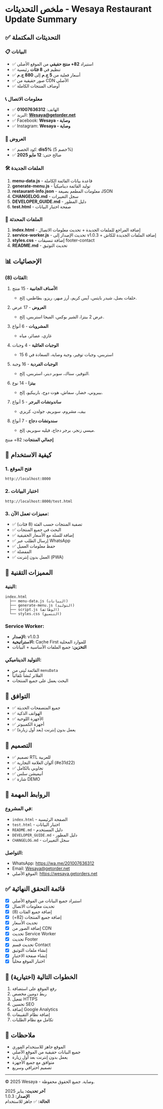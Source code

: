 # ملخص التحديثات - Wesaya Restaurant Update Summary

## ✅ التحديثات المكتملة

### 📋 البيانات
- ✅ استيراد **82+ منتج حقيقي** من الموقع الأصلي
- ✅ تنظيم في **8 فئات** رئيسية
- ✅ أسعار فعلية من **5 ج.م** إلى **880 ج.م**
- ✅ صور حقيقية من CDN الأصلي
- ✅ أوصاف المنتجات الكاملة

### 📞 معلومات الاتصال
- ✅ الهاتف: **01007636312**
- ✅ البريد: **Wesaya@getorder.net**
- ✅ Facebook: **Wesaya - وصاية**
- ✅ Instagram: **Wesaya - وصاية**

### 🎁 العروض
- ✅ كود الخصم: **dis5%** (خصم 5%)
- ✅ صالح حتى: **12 مايو 2025**

### 🛠️ الملفات الجديدة
1. **menu-data.js** - قاعدة بيانات القائمة الكاملة
2. **generate-menu.js** - توليد القائمة ديناميكياً
3. **restaurant-info.json** - معلومات المطعم بصيغة JSON
4. **CHANGELOG.md** - سجل التغييرات
5. **DEVELOPER_GUIDE.md** - دليل المطور
6. **test.html** - صفحة اختبار البيانات

### 🔄 الملفات المحدثة
1. **index.html** - إضافة المراجع للملفات الجديدة + تحديث معلومات الاتصال
2. **service-worker.js** - تحديث الإصدار إلى v1.0.3 + إضافة الملفات الجديدة للكاش
3. **styles.css** - إضافة تنسيقات footer-contact
4. **README.md** - تحديث التوثيق

## 📊 الإحصائيات

### الفئات (8):
1. **الأصناف الجانبية** - 15 منتج
   - حلقات بصل، شيدر بايتس، آيس كريم، أرز مبهر، ريزو، بطاطس، إلخ.

2. **العروض** - 17 عرض
   - عرض 2 بيتزا، الشير بوكس، الميجا استربس، إلخ.

3. **المشروبات** - 6 أنواع
   - غازي، عصائر، مياه

4. **الوجبات العائلية** - 4 وجبات
   - 15 استربس، وجبات توفير، وجبة وصاية، السعادة في 6

5. **الوجبات الفردية** - 16 وجبة
   - التوفير، سناك، سوبر دينر، استربس، إلخ.

6. **بيتزا** - 14 نوع
   - بيبروني، خضار، سماش، هوت دوج، باربيكيو، إلخ.

7. **ساندوتشات البرجر** - 5 أنواع
   - بيف، مشروم، سوبريم، جولدن، كريزي

8. **سندوتشات دجاج** - 7 أنواع
   - ميسي زنجر، برجر دجاج، فيليه سوبريم، إلخ.

**إجمالي المنتجات:** 82+ منتج

## 🎯 كيفية الاستخدام

### 1. فتح الموقع
```
http://localhost:8000
```

### 2. اختبار البيانات
```
http://localhost:8000/test.html
```

### 3. مميزات تعمل الآن:
- ✅ تصفية المنتجات حسب الفئة (8 فئات)
- ✅ البحث في جميع المنتجات
- ✅ إضافة للسلة مع الأسعار الحقيقية
- ✅ إرسال الطلب عبر WhatsApp
- ✅ حفظ معلومات العميل
- ✅ المفضلة
- ✅ العمل بدون إنترنت (PWA)

## 🔧 المميزات التقنية

### البنية:
```
index.html
  ├── menu-data.js (البيانات)
  ├── generate-menu.js (التوليد)
  ├── script.js (الوظائف)
  └── styles.css (التنسيق)
```

### Service Worker:
- **الإصدار:** v1.0.3
- **الاستراتيجية:** Cache First للموارد المحلية
- **التخزين:** جميع الملفات الأساسية + البيانات

### التوليد الديناميكي:
- القائمة تُبنى من `menuData`
- الفلاتر تُنشأ تلقائياً
- البحث يعمل على جميع المنتجات

## 📱 التوافق

- ✅ جميع المتصفحات الحديثة
- ✅ الهواتف الذكية
- ✅ الأجهزة اللوحية
- ✅ أجهزة الكمبيوتر
- ✅ يعمل بدون إنترنت (بعد أول زيارة)

## 🎨 التصميم

- ✅ تصميم RTL للعربية
- ✅ ألوان العلامة التجارية (#e31d22)
- ✅ تجاوبي بالكامل
- ✅ أنيميشن سلس
- ✅ شارة DEMO

## 🔗 الروابط المهمة

### في المشروع:
- `index.html` - الصفحة الرئيسية
- `test.html` - اختبار البيانات
- `README.md` - دليل المستخدم
- `DEVELOPER_GUIDE.md` - دليل المطور
- `CHANGELOG.md` - سجل التغييرات

### التواصل:
- WhatsApp: https://wa.me/201007636312
- Email: Wesaya@getorder.net
- الموقع الأصلي: https://wesaya.getorders.net

## ✅ قائمة التحقق النهائية

- [x] استيراد جميع البيانات من الموقع الأصلي
- [x] تحديث معلومات الاتصال
- [x] إضافة جميع الفئات (8)
- [x] إضافة جميع المنتجات (82+)
- [x] تحديث الأسعار
- [x] إضافة الصور من CDN
- [x] تحديث Service Worker
- [x] تحديث Footer
- [x] تحديث قسم Contact
- [x] إنشاء ملفات التوثيق
- [x] إنشاء صفحة الاختبار
- [x] اختبار الموقع محلياً

## 🚀 الخطوات التالية (اختيارية)

1. رفع الموقع على استضافة
2. ربط دومين مخصص
3. تفعيل HTTPS
4. تحسين SEO
5. إضافة Google Analytics
6. إضافة نظام التقييمات
7. تكامل مع نظام الطلبات

## 📝 ملاحظات

- الموقع جاهز للاستخدام الفوري
- جميع البيانات حقيقية من الموقع الأصلي
- يعمل بدون إنترنت بعد أول زيارة
- متوافق مع جميع الأجهزة
- تصميم احترافي وسريع

---

© 2025 Wesaya - وصاية. جميع الحقوق محفوظة.

**آخر تحديث:** يناير 2025  
**الإصدار:** 1.0.3  
**الحالة:** ✅ جاهز للاستخدام
